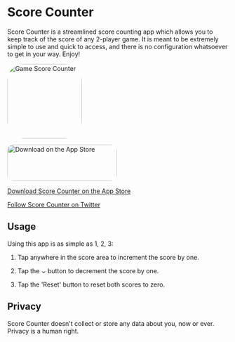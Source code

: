 # Score Counter

Score Counter is a streamlined score counting app which allows you to keep track of the score of any 2-player game. It is meant to be extremely simple to use and quick to access, and there is no configuration whatsoever to get in your way. Enjoy!

<a href="https://apps.apple.com/us/app/game-score-counter/id1396261289?itscg=30200&amp;itsct=apps_box_appicon" style="width: 170px; height: 170px; border-radius: 22%; overflow: hidden; display: inline-block; vertical-align: middle;"><img src="https://is5-ssl.mzstatic.com/image/thumb/Purple125/v4/bc/fc/27/bcfc2736-11d5-a831-b782-9ee0ac1b38a4/AppIcon-0-1x_U007emarketing-0-7-0-85-220.png/540x540bb.jpg" alt="Game Score Counter" style="width: 170px; height: 170px; border-radius: 22%; overflow: hidden; display: inline-block; vertical-align: middle;"></a>

<a href="https://apps.apple.com/us/app/game-score-counter/id1396261289?itsct=apps_box_badge&amp;itscg=30200" style="display: inline-block; overflow: hidden; border-radius: 13px; width: 250px; height: 83px;"><img src="https://tools.applemediaservices.com/api/badges/download-on-the-app-store/black/en-us?size=250x83&amp;releaseDate=1532304000&h=063cade013887365807d071c7b1b3f68" alt="Download on the App Store" style="border-radius: 13px; width: 250px; height: 83px;"></a>

[Download Score Counter on the App Store](https://apps.apple.com/us/app/game-score-counter/id1396261289) 

[Follow Score Counter on Twitter](https://twitter.com/scorecounterapp)

## Usage

Using this app is as simple as 1, 2, 3:

1. Tap anywhere in the score area to increment the score by one.

2. Tap the ⌄ button to decrement the score by one.

3. Tap the 'Reset' button to reset both scores to zero.


## Privacy

Score Counter doesn't collect or store any data about you, now or ever. Privacy is a human right.
